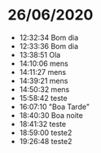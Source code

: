 # 26/06/2020
- 12:32:34 Bom dia
- 12:33:36 Bom dia
- 13:38:51 Ola
- 14:10:06 mens
- 14:11:27 mens
- 14:39:21 mens
- 14:50:32 mens
- 15:58:42 teste
- 16:07:10 "Boa Tarde"
- 18:40:30 Boa noite
- 18:41:32 teste
- 18:59:00 teste2
- 19:26:48 teste2
